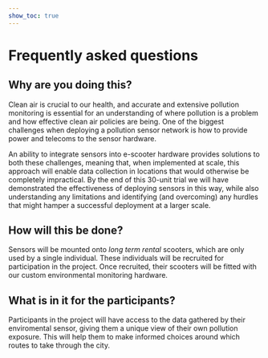 ```yaml
---
show_toc: true
---
```


# Frequently asked questions

## Why are you doing this?
Clean air is crucial to our health, and accurate and extensive pollution monitoring is essential for an understanding of where pollution is a problem and how effective clean air policies are being. One of the biggest challenges when deploying a pollution sensor network is how to provide power and telecoms to the sensor hardware. 

An ability to integrate sensors into e-scooter hardware provides solutions to both these challenges, meaning that, when implemented at scale, this approach will enable data collection in locations that would otherwise be completely impractical. By the end of this 30-unit trial we will have demonstrated the effectiveness of deploying sensors in this way, while also understanding any limitations and identifying (and overcoming) any hurdles that might hamper a successful deployment at a larger scale.  

## How will this be done?
Sensors will be mounted onto _long term rental_ scooters, which are only used by a single individual. These individuals will be recruited for participation in the project. Once recruited, their scooters will be fitted with our custom environmental monitoring hardware.

## What is in it for the participants?
Participants in the project will have access to the data gathered by their enviromental sensor, giving them a unique view of their own pollution exposure. This will help them to make informed choices around which routes to take through the city.
